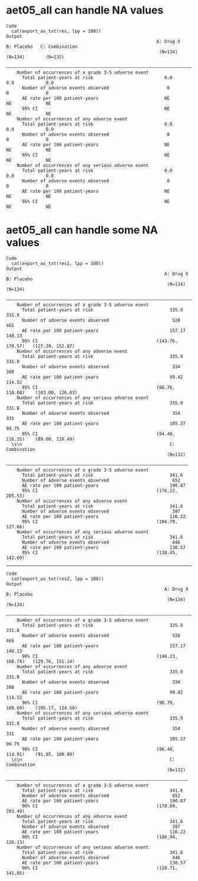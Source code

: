 # aet05_all can handle NA values

    Code
      cat(export_as_txt(res, lpp = 100))
    Output
                                                             A: Drug X   B: Placebo   C: Combination
                                                              (N=134)     (N=134)        (N=132)    
        ————————————————————————————————————————————————————————————————————————————————————————————
        Number of occurrences of a grade 3-5 adverse event                                          
          Total patient-years at risk                           0.0         0.0            0.0      
          Number of adverse events observed                      0           0              0       
          AE rate per 100 patient-years                         NE           NE             NE      
          95% CI                                                NE           NE             NE      
        Number of occurrences of any adverse event                                                  
          Total patient-years at risk                           0.0         0.0            0.0      
          Number of adverse events observed                      0           0              0       
          AE rate per 100 patient-years                         NE           NE             NE      
          95% CI                                                NE           NE             NE      
        Number of occurrences of any serious adverse event                                          
          Total patient-years at risk                           0.0         0.0            0.0      
          Number of adverse events observed                      0           0              0       
          AE rate per 100 patient-years                         NE           NE             NE      
          95% CI                                                NE           NE             NE      

# aet05_all can handle some NA values

    Code
      cat(export_as_txt(res1, lpp = 100))
    Output
                                                                A: Drug X          B: Placebo   
                                                                 (N=134)            (N=134)     
        ————————————————————————————————————————————————————————————————————————————————————————
        Number of occurrences of a grade 3-5 adverse event                                      
          Total patient-years at risk                             335.9              331.8      
          Number of adverse events observed                        528                465       
          AE rate per 100 patient-years                           157.17             140.13     
          95% CI                                             (143.76, 170.57)   (127.39, 152.87)
        Number of occurrences of any adverse event                                              
          Total patient-years at risk                             335.9              331.8      
          Number of adverse events observed                        334                380       
          AE rate per 100 patient-years                           99.42              114.52     
          95% CI                                             (88.76, 110.08)    (103.00, 126.03)
        Number of occurrences of any serious adverse event                                      
          Total patient-years at risk                             335.9              331.8      
          Number of adverse events observed                        354                331       
          AE rate per 100 patient-years                           105.37             99.75      
          95% CI                                             (94.40, 116.35)    (89.00, 110.49) 
      \s\n                                                        C: Combination 
                                                                 (N=132)     
        —————————————————————————————————————————————————————————————————————
        Number of occurrences of a grade 3-5 adverse event                   
          Total patient-years at risk                             341.6      
          Number of adverse events observed                        652       
          AE rate per 100 patient-years                           190.87     
          95% CI                                             (176.22, 205.53)
        Number of occurrences of any adverse event                           
          Total patient-years at risk                             341.6      
          Number of adverse events observed                        397       
          AE rate per 100 patient-years                           116.22     
          95% CI                                             (104.79, 127.66)
        Number of occurrences of any serious adverse event                   
          Total patient-years at risk                             341.6      
          Number of adverse events observed                        446       
          AE rate per 100 patient-years                           130.57     
          95% CI                                             (118.45, 142.69)

---

    Code
      cat(export_as_txt(res2, lpp = 100))
    Output
                                                                A: Drug X          B: Placebo   
                                                                 (N=134)            (N=134)     
        ————————————————————————————————————————————————————————————————————————————————————————
        Number of occurrences of a grade 3-5 adverse event                                      
          Total patient-years at risk                             335.9              331.8      
          Number of adverse events observed                        528                465       
          AE rate per 100 patient-years                           157.17             140.13     
          90% CI                                             (146.23, 168.74)   (129.76, 151.14)
        Number of occurrences of any adverse event                                              
          Total patient-years at risk                             335.9              331.8      
          Number of adverse events observed                        334                380       
          AE rate per 100 patient-years                           99.42              114.52     
          90% CI                                             (90.79, 108.69)    (105.17, 124.50)
        Number of occurrences of any serious adverse event                                      
          Total patient-years at risk                             335.9              331.8      
          Number of adverse events observed                        354                331       
          AE rate per 100 patient-years                           105.37             99.75      
          90% CI                                             (96.48, 114.91)    (91.05, 109.09) 
      \s\n                                                        C: Combination 
                                                                 (N=132)     
        —————————————————————————————————————————————————————————————————————
        Number of occurrences of a grade 3-5 adverse event                   
          Total patient-years at risk                             341.6      
          Number of adverse events observed                        652       
          AE rate per 100 patient-years                           190.87     
          90% CI                                             (178.89, 203.49)
        Number of occurrences of any adverse event                           
          Total patient-years at risk                             341.6      
          Number of adverse events observed                        397       
          AE rate per 100 patient-years                           116.22     
          90% CI                                             (106.94, 126.13)
        Number of occurrences of any serious adverse event                   
          Total patient-years at risk                             341.6      
          Number of adverse events observed                        446       
          AE rate per 100 patient-years                           130.57     
          90% CI                                             (120.71, 141.05)

